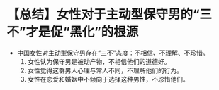 # 【总结】女性对于主动型保守男的“三不”才是促“黑化”的根源

-   中国女性对主动型保守男存在“三不”态度：不相信、不理解、不珍惜。
    1.  女性认为保守男是被动产物，不相信他们的道德好。
    2.  女性觉得这群男人心理与常人不同，不理解他们的行为。
    3.  女性在恋爱和婚姻中不倾向于选择这种男性，不珍惜他们。